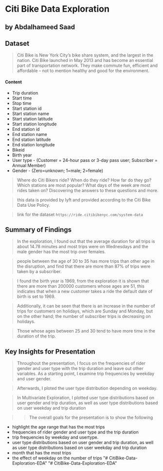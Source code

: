 # Citi Bike Data Exploration 
## by Abdalhameed Saad


## Dataset

> Citi Bike is New York City’s bike share system, and the largest in the nation. Citi Bike launched in May 2013 and has become an essential part of transportation network. They make commute fun, efficient and affordable – not to mention healthy and good for the environment.

#### Content 

- Trip duration
- Start time
- Stop time
- Start station id
- Start station name
- Start station latitude
- Start station longitude
- End station id
- End station name
- End station latitude
- End station longitude
- Bikeid
- Birth year
- User type - (Customer = 24-hour pass or 3-day pass user; Subscriber = Annual Member)
- Gender - (Zero=unknown; 1=male; 2=female)

> Where do Citi Bikers ride? When do they ride? How far do they go? Which stations are most popular? What days of the week are most rides taken on? Discovering the answers to these questions and more.

> this data is provided by lyft and provided according to the Citi Bike Data Use Policy.


> link for the dataset `https://ride.citibikenyc.com/system-data`


## Summary of Findings

> In the exploration, I found out that the average duration for all trips is about 14.78 minutes and most trips were on Wednesdays and the male gender has the most trip over females.


> people between the age of 30 to 35 has more trips than other age in the disruption, and find that there are more than 87% of trips were taken by a subscriber.


> I found the birth year is 1969, from the exploration it is shown that there are more than 200000 customers whose ages are 51, this indicates that when a new customer takes a ride the default date of birth is set to 1969.


> Additionally, it can be seen that there is an increase in the number of trips for customers on holidays, which are Sunday and Monday, but on the other hand; the number of subscriber trips is decreasing on holidays.


> Those whose ages between 25 and 30 tend to have more time in the duration of the trip.


## Key Insights for Presentation

> Throughout the presentation, I focus on the frequencies of rider gender and user type with the trip duration and leave out other variables. As a starting point, I examine trip frequencies by weekday and user gender.


> Afterwards, I ploted the user type distribution depending on weekday.



> In Multivariate Exploration, I plotted user type distributions based on user gender and trip duration, as well as user type distributions based on user weekday and trip duration 

>>The overall goals for the presentation is to show the following

- highlight the age range that has the most trips
- frequencies of rider gender and user type and the trip duration
- trip frequencies by weekday and usertype.
- user type distributions based on user gender and trip duration, as well as user type distributions based on user weekday and trip duration
- month that has the most trips
- the effect of weekday on the number of trips
"# CitiBike-Data-Exploration-EDA" 
"# CitiBike-Data-Exploration-EDA" 
